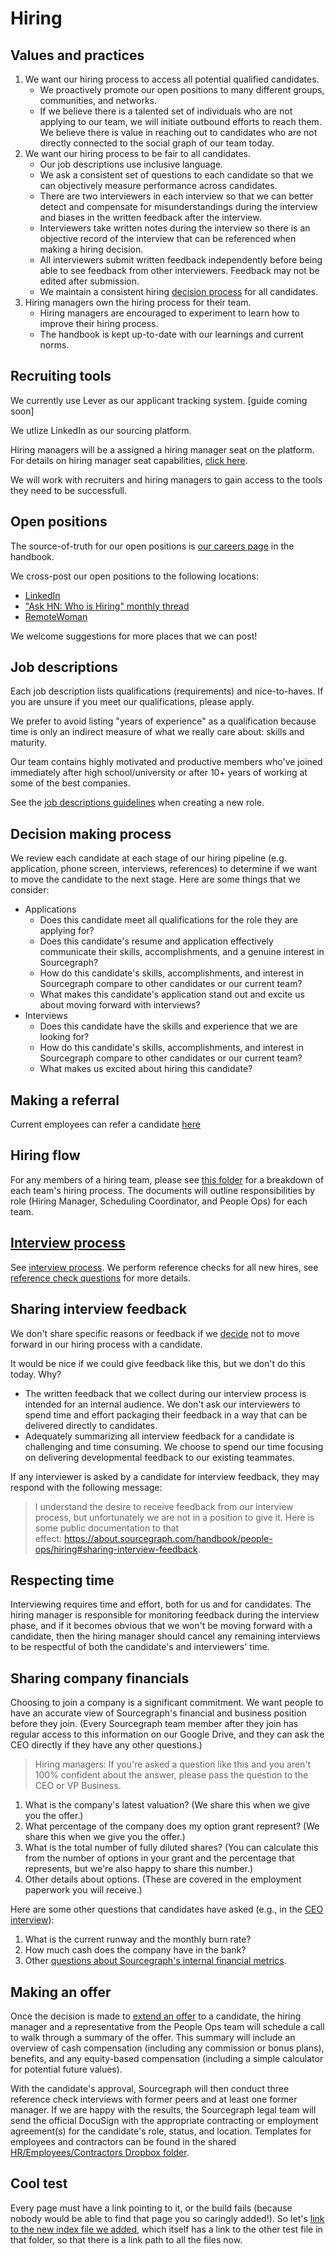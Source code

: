 # Hiring

## Values and practices

1. We want our hiring process to access all potential qualified candidates.
   - We proactively promote our open positions to many different groups, communities, and networks.
   - If we believe there is a talented set of individuals who are not applying to our team, we will initiate outbound efforts to reach them. We believe there is value in reaching out to candidates who are not directly connected to the social graph of our team today.
1. We want our hiring process to be fair to all candidates.
   - Our job descriptions use inclusive language.
   - We ask a consistent set of questions to each candidate so that we can objectively measure performance across candidates.
   - There are two interviewers in each interview so that we can better detect and compensate for misunderstandings during the interview and biases in the written feedback after the interview.
   - Interviewers take written notes during the interview so there is an objective record of the interview that can be referenced when making a hiring decision.
   - All interviewers submit written feedback independently before being able to see feedback from other interviewers. Feedback may not be edited after submission.
   - We maintain a consistent hiring [decision process](#decision-making-process) for all candidates.
1. Hiring managers own the hiring process for their team.
    - Hiring managers are encouraged to experiment to learn how to improve their hiring process.
    - The handbook is kept up-to-date with our learnings and current norms.
    
## Recruiting tools

We currently use Lever as our applicant tracking system. [guide coming soon]

We utlize LinkedIn as our sourcing platform. 

Hiring managers will be a assigned a hiring manager seat on the platform. For details on hiring manager seat capabilities, [click here](https://about.sourcegraph.com/handbook/people-ops/hiring/linkedin). 

We will work with recruiters and hiring managers to gain access to the tools they need to be successfull. 

## Open positions

The source-of-truth for our open positions is [our careers page](../../../company/careers.md) in the handbook.

We cross-post our open positions to the following locations:

- [LinkedIn](https://www.linkedin.com/jobs/search/?keywords=sourcegraph)
- ["Ask HN: Who is Hiring" monthly thread](hacker-news-who-is-hiring.md)
- [RemoteWoman](https://remotewoman.com/)

We welcome suggestions for more places that we can post!

## Job descriptions

Each job description lists qualifications (requirements) and nice-to-haves. If you are unsure if you meet our qualifications, please apply.

We prefer to avoid listing "years of experience" as a qualification because time is only an indirect measure of what we really care about: skills and maturity.

Our team contains highly motivated and productive members who've joined immediately after high school/university or after 10+ years of working at some of the best companies.

See the [job descriptions guidelines](./job_description_guidelines.md) when creating a new role.

## Decision making process

We review each candidate at each stage of our hiring pipeline (e.g. application, phone screen, interviews, references) to determine if we want to move the candidate to the next stage. Here are some things that we consider:

- Applications
    - Does this candidate meet all qualifications for the role they are applying for?
    - Does this candidate's resume and application effectively communicate their skills, accomplishments, and a genuine interest in Sourcegraph?
    - How do this candidate's skills, accomplishments, and interest in Sourcegraph compare to other candidates or our current team?
    - What makes this candidate's application stand out and excite us about moving forward with interviews?
- Interviews
    - Does this candidate have the skills and experience that we are looking for?
    - How do this candidate's skills, accomplishments, and interest in Sourcegraph compare to other candidates or our current team?
    - What makes us excited about hiring this candidate?

## Making a referral

Current employees can refer a candidate [here](https://hire.lever.co/referrals/new)

## Hiring flow

For any members of a hiring team, please see [this folder](https://drive.google.com/drive/u/0/folders/1tJAroT8Z1sPnWkETSbe2mFFaD5_g7Q_E) for a breakdown of each team's hiring process. The documents will outline responsibilities by role (Hiring Manager, Scheduling Coordinator, and People Ops) for each team.

## [Interview process](interview_process.md)

See [interview process](interview_process.md).
We perform reference checks for all new hires, see [reference check questions](reference_check_questions.md) for more details.

## Sharing interview feedback

We don't share specific reasons or feedback if we [decide](#decision-making-process) not to move forward in our hiring process with a candidate.

It would be nice if we could give feedback like this, but we don't do this today. Why?

- The written feedback that we collect during our interview process is intended for an internal audience. We don't ask our interviewers to spend time and effort packaging their feedback in a way that can be delivered directly to candidates.
- Adequately summarizing all interview feedback for a candidate is challenging and time consuming. We choose to spend our time focusing on delivering developmental feedback to our existing teammates.

If any interviewer is asked by a candidate for interview feedback, they may respond with the following message:

> I understand the desire to receive feedback from our interview process, but unfortunately we are not in a position to give it. Here is some public documentation to that effect: https://about.sourcegraph.com/handbook/people-ops/hiring#sharing-interview-feedback.

## Respecting time

Interviewing requires time and effort, both for us and for candidates. The hiring manager is responsible for monitoring feedback during the interview phase, and if it becomes obvious that we won't be moving forward with a candidate, then the hiring manager should cancel any remaining interviews to be respectful of both the candidate's and interviewers' time.

## Sharing company financials

Choosing to join a company is a significant commitment. We want people to have an accurate view of Sourcegraph's financial and business position before they join. (Every Sourcegraph team member after they join has regular access to this information on our Google Drive, and they can ask the CEO directly if they have any other questions.)

> Hiring managers: If you're asked a question like this and you aren't 100% confident about the answer, please pass the question to the CEO or VP Business.

1. What is the company's latest valuation? (We share this when we give you the offer.)
1. What percentage of the company does my option grant represent? (We share this when we give you the offer.)
1. What is the total number of fully diluted shares? (You can calculate this from the number of options in your grant and the percentage that represents, but we're also happy to share this number.)
1. Other details about options. (These are covered in the employment paperwork you will receive.)

Here are some other questions that candidates have asked (e.g., in the [CEO interview](../../ceo/index.md#interviews-with-me)):

1. What is the current runway and the monthly burn rate?
1. How much cash does the company have in the bank?
1. Other [questions about Sourcegraph's internal financial metrics](../../ceo/index.md#questions-about-sourcegraph).

## Making an offer

Once the decision is made to [extend an offer](interview_process.md#outcome) to a candidate, the hiring manager and a representative from the People Ops team will schedule a call to walk through a summary of the offer. This summary will include an overview of cash compensation (including any commission or bonus plans), benefits, and any equity-based compensation (including a simple calculator for potential future values).

With the candidate's approval, Sourcegraph will then conduct three reference check interviews with former peers and at least one former manager. If we are happy with the results, the Sourcegraph legal team will send the official DocuSign with the appropriate contracting or employment agreement(s) for the candidate's role, status, and location. Templates for employees and contractors can be found in the shared [HR/Employees/Contractors Dropbox folder](https://www.dropbox.com/home/Legal/HR%3AEmployees%3AContractors).

## Cool test

Every page must have a link pointing to it, or the build fails (because nobody would be able to find that page you so caringly added!). So let's [link to the new index file we added](test_folder/index.md), which itself has a link to the other test file in that folder, so that there is a link path to all the files now.
